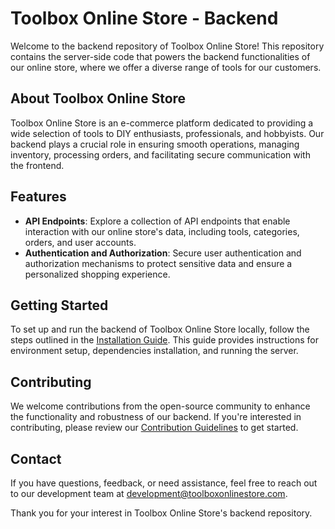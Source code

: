 # Toolbox Online Store - Backend

Welcome to the backend repository of Toolbox Online Store! This repository contains the server-side code that powers the backend functionalities of our online store, where we offer a diverse range of tools for our customers.

## About Toolbox Online Store

Toolbox Online Store is an e-commerce platform dedicated to providing a wide selection of tools to DIY enthusiasts, professionals, and hobbyists. Our backend plays a crucial role in ensuring smooth operations, managing inventory, processing orders, and facilitating secure communication with the frontend.

## Features

- **API Endpoints**: Explore a collection of API endpoints that enable interaction with our online store's data, including tools, categories, orders, and user accounts.
- **Authentication and Authorization**: Secure user authentication and authorization mechanisms to protect sensitive data and ensure a personalized shopping experience.

## Getting Started

To set up and run the backend of Toolbox Online Store locally, follow the steps outlined in the [Installation Guide](/docs/installation.md). This guide provides instructions for environment setup, dependencies installation, and running the server.

## Contributing

We welcome contributions from the open-source community to enhance the functionality and robustness of our backend. If you're interested in contributing, please review our [Contribution Guidelines](/CONTRIBUTING.md) to get started.

## Contact

If you have questions, feedback, or need assistance, feel free to reach out to our development team at development@toolboxonlinestore.com.

Thank you for your interest in Toolbox Online Store's backend repository.
